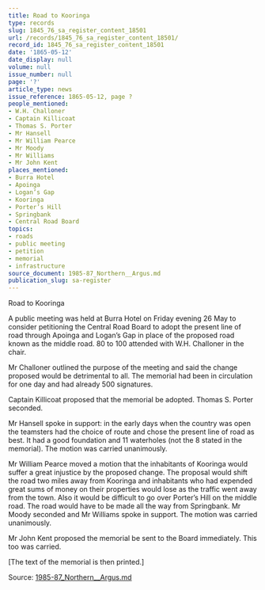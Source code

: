 ```yaml
---
title: Road to Kooringa
type: records
slug: 1845_76_sa_register_content_18501
url: /records/1845_76_sa_register_content_18501/
record_id: 1845_76_sa_register_content_18501
date: '1865-05-12'
date_display: null
volume: null
issue_number: null
page: '?'
article_type: news
issue_reference: 1865-05-12, page ?
people_mentioned:
- W.H. Challoner
- Captain Killicoat
- Thomas S. Porter
- Mr Hansell
- Mr William Pearce
- Mr Moody
- Mr Williams
- Mr John Kent
places_mentioned:
- Burra Hotel
- Apoinga
- Logan’s Gap
- Kooringa
- Porter’s Hill
- Springbank
- Central Road Board
topics:
- roads
- public meeting
- petition
- memorial
- infrastructure
source_document: 1985-87_Northern__Argus.md
publication_slug: sa-register
---
```


Road to Kooringa

A public meeting was held at Burra Hotel on Friday evening 26 May to consider petitioning the Central Road Board to adopt the present line of road through Apoinga and Logan’s Gap in place of the proposed road known as the middle road.  80 to 100 attended with W.H. Challoner in the chair.

Mr Challoner outlined the purpose of the meeting and said the change proposed would be detrimental to all.  The memorial had been in circulation for one day and had already 500 signatures.

Captain Killicoat proposed that the memorial be adopted.  Thomas S. Porter seconded.

Mr Hansell spoke in support: in the early days when the country was open the teamsters had the choice of route and chose the present line of road as best.  It had a good foundation and 11 waterholes (not the 8 stated in the memorial).  The motion was carried unanimously.

Mr William Pearce moved a motion that the inhabitants of Kooringa would suffer a great injustice by the proposed change.  The proposal would shift the road two miles away from Kooringa and inhabitants who had expended great sums of money on their properties would lose as the traffic went away from the town.  Also it would be difficult to go over Porter’s Hill on the middle road.  The road would have to be made all the way from Springbank.  Mr Moody seconded and Mr Williams spoke in support.  The motion was carried unanimously.

Mr John Kent proposed the memorial be sent to the Board immediately.  This too was carried.

[The text of the memorial is then printed.]

Source: [1985-87_Northern__Argus.md](/downloads/markdown/1985-87_Northern__Argus.md)
